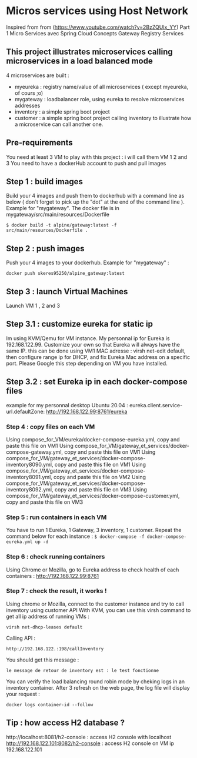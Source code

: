 # Micros services using Host Network

Inspired from from (https://www.youtube.com/watch?v=2BzZQUlx_YY)
Part 1 Micro Services avec Spring Cloud Concepts Gateway Registry Services


## This project illustrates microservices calling microservices in a load balanced mode
4 microservices are built : 
- myeureka : registry name/value of all microservices ( except myeureka, of cours ;o)  
- mygateway : loadbalancer role, using eureka to resolve microservices addresses
- inventory : a simple spring boot project
- customer : a simple spring boot project calling inventory to illustrate how a microservice
can call another one. 

## Pre-requirements
You need at least 3 VM to play with this project : i will call them VM 1 2 and 3
You need to have a dockerHub account to push and pull images

## Step 1 : build images
Build your 4 images and push them to dockerhub with a command line as below ( don't forget to pick up the "dot" at the end of the command line ).
Example for "mygateway". The docker file is in mygateway/src/main/resources/Dockerfile

`$ docker build -t alpine/gateway:latest -f src/main/resources/Dockerfile .`

## Step 2 : push images
Push your 4 images to your dockerhub. Example for "mygateway" : 

`docker push skeres95250/alpine_gateway:latest`

## Step 3 : launch Virtual Machines
Launch VM 1 , 2 and 3

## Step 3.1 : customize eureka for static ip
Im using KVM/Qemu for VM instance. My personnal ip for Eureka is 192.168.122.99. Customize your own so that Eureka will always have the same IP. this can be done using VM1 MAC adresse  : virsh net-edit default, then configure range ip for DHCP, and fix Eureka Mac address on a specific port. Please Google this step depending on VM you have installed.

## Step 3.2 : set Eureka ip in each docker-compose files
example for my personnal desktop Ubuntu 20.04 :  eureka.client.service-url.defaultZone: http://192.168.122.99:8761/eureka

### Step 4 : copy files on each VM
Using compose_for_VM/eureka/docker-compose-eureka.yml, copy and paste this file on VM1
Using compose_for_VM/gateway_et_services/docker-compose-gateway.yml, copy and paste this file on VM1
Using compose_for_VM/gateway_et_services/docker-compose-inventory8090.yml, copy and paste this file on VM1
Using compose_for_VM/gateway_et_services/docker-compose-inventory8091.yml, copy and paste this file on VM2
Using compose_for_VM/gateway_et_services/docker-compose-inventory8092.yml, copy and paste this file on VM3
Using compose_for_VM/gateway_et_services/docker-compose-customer.yml, copy and paste this file on VM3

### Step 5 : run containers in  each VM
You have to run 1 Eureka, 1 Gateway, 3 inventory, 1 customer. Repeat the command below for each instance : 
`$ docker-compose -f docker-compose-eureka.yml up -d`

### Step 6 : check running containers
Using Chrome or Mozilla, go to Eureka address to check health of each containers : http://192.168.122.99:8761


### Step 7 : check the result, it works !
Using chrome or Mozilla, connect to the customer instance and try to call inventory using customer API
With KVM, you can use this virsh command to get all ip address of running VMs : 

`virsh net-dhcp-leases default`

Calling API : 

`http://192.168.122.:198/callInventory`


You should get this message : 

`le message de retour de inventory est : le test fonctionne`

You can verify the load balancing round robin mode by cheking logs in an inventory container. After 3 refresh on the web page, the log file will display your request : 

`docker logs container-id --follow`


## Tip : how access H2 database ?
http://localhost:8081/h2-console			: access H2 console with localhost
http://192.168.122.101:8082/h2-console		: access H2 console on VM ip 192.168.122.101



